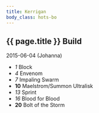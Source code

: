 ```yaml
---
title: Kerrigan
body_class: hots-bo
---
```


## {{ page.title }} Build
2015-06-04 (Johanna)

-   _1_  Block
-   _4_  Envenom
-   _7_  Impaling Swarm
- __10__ Maelstrom/Summon Ultralisk
-  _13_  Sprint
-  _16_  Blood for Blood
- __20__ Bolt of the Storm
